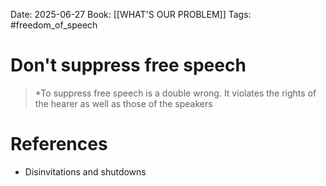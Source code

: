 Date: 2025-06-27
Book: [[WHAT'S OUR PROBLEM]]
Tags: #freedom_of_speech 
# Don't suppress free speech

>*To suppress free speech is a double wrong. It violates the rights of the hearer as well as those of the speakers

# References
- Disinvitations and shutdowns 